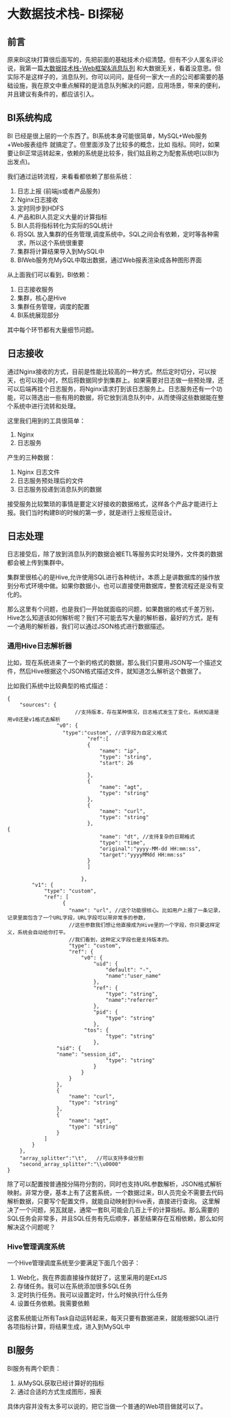 # 大数据技术栈- BI探秘


## 前言

原来BI这块打算很后面写的，先把前面的基础技术介绍清楚。但有不少人匿名评论说，我第一篇<a href="https://github.com/allwefantasy/my-life/blob/master/foundation-1.md">大数据技术栈-Web框架&消息队列</a>  和大数据无关，看着没意思。但实际不是这样子的，消息队列，你可以问问，是任何一家大一点的公司都需要的基础设施，我在原文中重点解释的是消息队列解决的问题，应用场景，带来的便利，并且建议有条件的，都应该引入。


## BI系统构成

BI 已经是很上层的一个东西了。BI系统本身可能很简单，MySQL+Web服务+Web报表组件 就搞定了。但里面涉及了比较多的概念，比如 指标。同时，如果要让BI正常运转起来，依赖的系统是比较多，我们姑且称之为配套系统吧(以BI为出发点)。

我们通过运转流程，来看看都依赖了那些系统：

1. 日志上报  (前端js或者产品服务)
2.  Nginx日志接收
3.  定时同步到HDFS
4.  产品和BI人员定义大量的计算指标
4.  BI人员将指标转化为实际的SQL统计
5.  将SQL 放入集群的任务管理,调度系统中。SQL之间会有依赖，定时等各种需求，所以这个系统很重要
6.  集群将计算结果导入到MySQL中
7.  BIWeb服务充MySQL中取出数据，通过Web报表渲染成各种图形界面


从上面我们可以看到，BI依赖：

1. 日志接收服务
2. 集群，核心是Hive
3. 集群任务管理，调度的配置
4. BI系统展现部分

其中每个环节都有大量细节问题。

## 日志接收

通过Nginx接收的方式，目前是性能比较高的一种方式。然后定时切分，可以按天，也可以按小时，然后将数据同步到集群上。如果需要对日志做一些预处理，还可以后端再挂个日志服务，将Nginx请求打到该日志服务上。日志服务还有一个功能，可以筛选出一些有用的数据，将它放到消息队列中，从而使得这些数据能在整个系统中进行流转和处理。

这里我们用到的工具很简单：

1. Nginx
2. 日志服务

产生的三种数据：

1. Nginx 日志文件
2. 日志服务预处理后的文件
3. 日志服务投递到消息队列的数据

接受服务比较繁琐的事情是要定义好接收的数据格式，这样各个产品才能进行上报。我们当时构建BI的时候的第一步，就是进行上报规范设计。

## 日志处理

日志接受后，除了放到消息队列的数据会被ETL等服务实时处理外，文件类的数据都会被上传到集群中。

集群里很核心的是Hive,允许使用SQL进行各种统计。本质上是讲数据库的操作放到分布式环境中做。如果你数据小，也可以直接使用数据库，整套流程还是没有变化的。

那么这里有个问题，也是我们一开始就面临的问题，如果数据的格式千差万别，Hive怎么知道该如何解析呢？我们不可能去写大量的解析器，最好的方式，是有一个通用的解析器，我们可以通过JSON格式进行数据描述。


### 通用Hive日志解析器

比如，现在系统进来了一个新的格式的数据，那么我们只要用JSON写一个描述文件，然后Hive根据这个JSON格式描述文件，就知道怎么解析这个数据了。

比如我们系统中比较典型的格式描述：

	{
	    "sources": {
	                      //支持版本，存在某种情况，日志格式发生了变化，系统知道是用v0还是v1格式去解析
				    "v0": {
					  "type":"custom", //该字段为自定义格式
							  "ref":[
					          {
					              "name": "ip",
					              "type": "string",
								  "start": 26 
	 
					          },
					          {
					              "name": "agt",
					              "type": "string" 
					          },
					          {
					              "name": "curl",
					              "type": "string" 
					          },					        	         				   {
					              "name": "dt", //支持复杂的日期格式
					              "type": "time",
								  "original":"yyyy-MM-dd HH:mm:ss",
								  "target":"yyyyMMdd HH:mm:ss" 
					          }
							  ]
		     
							},
	        "v1": {
	            "type": "custom",
	            "ref": [
	                  {
	                    "name": "url", //这个功能很核心。比如用户上报了一条记录，记录里面包含了一个URL字段，URL字段可以带非常多的参数，
	                    //这些参数我们想让他直接成为Hive里的一个字段，你只要这样定义，系统会自动给你打平。
	                    //我们看到，这种定义字段也是支持版本的。
	                    "type": "custom",
	                    "ref": {
	                        "v0": {
	                            "uid": {
	                                "default": "-",
									"name":"user_name" 
	                            },
	                            "ref": {
	                                "type": "string",
									"name":"referrer"
	                            },
	                            "pid": {
	                                "type": "string"                                
	                            },
	                         "tos": {
	                                "type": "string" 
	                            },
				    "sid": {
					"name": "session_id",
	                                "type": "string" 
	                            }
	                        }
	                    }
	                },
	                {
	                    "name": "curl",
	                    "type": "string" 
	                },
	                {
	                    "name": "agt",
	                    "type": "string" 
	                }
	            ]           
	        }
	    },
	    "array_splitter":"\t",   //可以支持多级分割
		"second_array_splitter":"\\u0000"
	}



除了可以配置按普通按分隔符分割的，同时也支持URL参数解析，JSON格式解析映射。非常方便，基本上有了这套系统，一个数据过来，BI人员完全不需要去代码解析数据，只要写个配置文件，就能自动映射到Hive表，直接进行查询。
这里解决了一个问题，另瓦就是，通常一套BI,可能会几百上千的计算指标。那么需要的SQL任务会非常多，并且SQL任务有先后顺序，甚至结果存在互相依赖，那么如何解决这个问题呢？


###  Hive管理调度系统

一个Hive管理调度系统至少要满足下面几个因子：

1. Web化，我在界面直接操作就好了，这里采用的是ExtJS
2. 存储任务。我可以在系统添加很多SQL任务
3. 定时执行任务。我可以设置定时，什么时候执行什么任务
4. 设置任务依赖。我需要依赖

这套系统能让所有Task自动运转起来，每天只要有数据进来，就能根据SQL进行各项指标计算，将结果生成，进入到MySQL中

## BI服务

BI服务有两个职责：

1. 从MySQL获取已经计算好的指标
2. 通过合适的方式生成图形，报表


具体内容并没有太多可以说的，把它当做一个普通的Web项目做就可以了。





